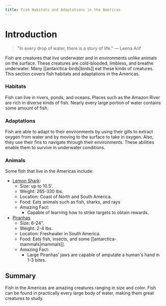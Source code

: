 ```yaml
---
title: Fish Habitats and Adaptations in the Americas
---
```

# Introduction

>"In every drop of water, there is a story of life."
>— Leena Arif

Fish are creatures that live underwater and in environments unlike animals on the surface. These creatures are cold-blooded, limbless, and breathe underwater. Many [[antarctica-birds|birds]] eat these kinds of creatures. This section covers fish habitats and adaptations in the Americas.
### Habitats

Fish can live in rivers, ponds, and oceans. Places such as the Amazon River are rich in diverse kinds of fish. Nearly every large portion of water contains some amount of fish.
### Adaptations

Fish are able to adapt to their environments by using their gills to extract oxygen from water and by moving to the surface to take in oxygen. Also, they use their fins to navigate through their environments. These abilities enable them to survive in underwater conditions.
### Animals

Some fish that live in the Americas include:  

- [Lemon Shark](https://th.bing.com/th/id/R.913385d40b24f4494d2c2b0bf94aeb4a?rik=CKf6ijkBvi0XSg&pid=ImgRaw&r=0):
	- Size: up to 10.5'.
	- Weight: 265-330 lbs.
	- Location: Coast of North and South America.
	- Food: Eats animals such as fish, sharks, and rays
	- Amazing Fact: 
		- Capable of learning how to strike targets to obtain rewards.
- [Piranhas](https://media.istockphoto.com/photos/flock-of-piranhas-swim-nature-wildlife-picture-id539057469?k=6&m=539057469&s=612x612&w=0&h=tTiE3--WX_cIZ3eh6zFEkOeF9A1Tbf_evQLhm-2Tgtk=)
	- Size: 6-24".
	- Weight: 2-4 lbs.
	- Location: Freshwater in South America.
	- Food: Eats fish, insects, and some [[antarctica-mammals|mammals]].
	- Amazing Fact: 
		- Large Piranhas' jaws are capable of amputate a human's hand in 1-3 bites.
## Summary

Fish in the Americas are amazing creatures ranging in size and color. Fish can be found in practically every large body of water, making them great creatures to study.